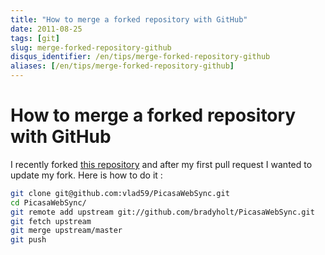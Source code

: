 ```yaml
---
title: "How to merge a forked repository with GitHub"
date: 2011-08-25
tags: [git]
slug: merge-forked-repository-github
disqus_identifier: /en/tips/merge-forked-repository-github
aliases: [/en/tips/merge-forked-repository-github]
---
```

# How to merge a forked repository with GitHub

I recently forked [this repository](https://github.com/bradyholt/PicasaWebSync) and after my first pull request I wanted to update my fork. Here is how to do it :

```bash
git clone git@github.com:vlad59/PicasaWebSync.git
cd PicasaWebSync/
git remote add upstream git://github.com/bradyholt/PicasaWebSync.git
git fetch upstream
git merge upstream/master
git push
```







